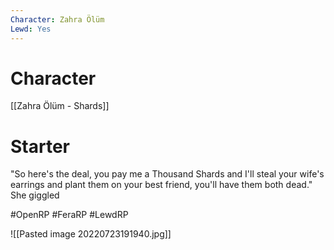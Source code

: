 ```yaml
---
Character: Zahra Ölüm
Lewd: Yes
---
```

# Character
[[Zahra Ölüm - Shards]]

# Starter
"So here's the deal, you pay me a Thousand Shards and I'll steal your wife's earrings and plant them on your best friend, you'll have them both dead." She giggled
 

#OpenRP #FeraRP #LewdRP 

![[Pasted image 20220723191940.jpg]]